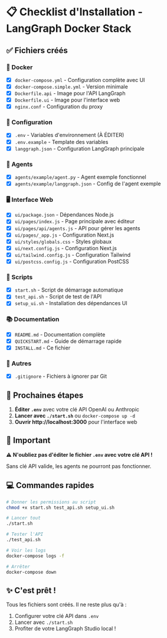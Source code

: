 # 📋 Checklist d'Installation - LangGraph Docker Stack

## ✅ Fichiers créés

### 🐳 Docker
- [x] `docker-compose.yml` - Configuration complète avec UI
- [x] `docker-compose.simple.yml` - Version minimale
- [x] `Dockerfile.api` - Image pour l'API LangGraph
- [x] `Dockerfile.ui` - Image pour l'interface web
- [x] `nginx.conf` - Configuration du proxy

### 🎯 Configuration
- [x] `.env` - Variables d'environnement (À ÉDITER)
- [x] `.env.example` - Template des variables
- [x] `langgraph.json` - Configuration LangGraph principale

### 🤖 Agents
- [x] `agents/example/agent.py` - Agent exemple fonctionnel
- [x] `agents/example/langgraph.json` - Config de l'agent exemple

### 🖥️ Interface Web
- [x] `ui/package.json` - Dépendances Node.js
- [x] `ui/pages/index.js` - Page principale avec éditeur
- [x] `ui/pages/api/agents.js` - API pour gérer les agents
- [x] `ui/pages/_app.js` - Configuration Next.js
- [x] `ui/styles/globals.css` - Styles globaux
- [x] `ui/next.config.js` - Configuration Next.js
- [x] `ui/tailwind.config.js` - Configuration Tailwind
- [x] `ui/postcss.config.js` - Configuration PostCSS

### 📜 Scripts
- [x] `start.sh` - Script de démarrage automatique
- [x] `test_api.sh` - Script de test de l'API
- [x] `setup_ui.sh` - Installation des dépendances UI

### 📚 Documentation
- [x] `README.md` - Documentation complète
- [x] `QUICKSTART.md` - Guide de démarrage rapide
- [x] `INSTALL.md` - Ce fichier

### 🔧 Autres
- [x] `.gitignore` - Fichiers à ignorer par Git

## 🎯 Prochaines étapes

1. **Éditer `.env`** avec votre clé API OpenAI ou Anthropic
2. **Lancer avec `./start.sh`** ou `docker-compose up -d`
3. **Ouvrir http://localhost:3000** pour l'interface web

## 🚨 Important

⚠️ **N'oubliez pas d'éditer le fichier `.env` avec votre clé API !**

Sans clé API valide, les agents ne pourront pas fonctionner.

## 💻 Commandes rapides

```bash
# Donner les permissions au script
chmod +x start.sh test_api.sh setup_ui.sh

# Lancer tout
./start.sh

# Tester l'API
./test_api.sh

# Voir les logs
docker-compose logs -f

# Arrêter
docker-compose down
```

## ✨ C'est prêt !

Tous les fichiers sont créés. Il ne reste plus qu'à :
1. Configurer votre clé API dans `.env`
2. Lancer avec `./start.sh`
3. Profiter de votre LangGraph Studio local !

